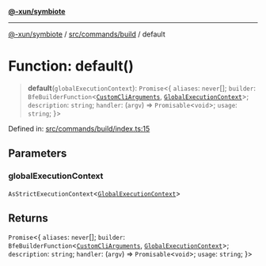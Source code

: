 [**@-xun/symbiote**](../../../../README.md)

***

[@-xun/symbiote](../../../../README.md) / [src/commands/build](../README.md) / default

# Function: default()

> **default**(`globalExecutionContext`): `Promise`\<\{ `aliases`: `never`[]; `builder`: `BfeBuilderFunction`\<[`CustomCliArguments`](../distributables/type-aliases/CustomCliArguments.md), [`GlobalExecutionContext`](../../../configure/type-aliases/GlobalExecutionContext.md)\>; `description`: `string`; `handler`: (`argv`) => `Promisable`\<`void`\>; `usage`: `string`; \}\>

Defined in: [src/commands/build/index.ts:15](https://github.com/Xunnamius/symbiote/blob/71ec833685b57a820bf8f2491ca78156a6893662/src/commands/build/index.ts#L15)

## Parameters

### globalExecutionContext

`AsStrictExecutionContext`\<[`GlobalExecutionContext`](../../../configure/type-aliases/GlobalExecutionContext.md)\>

## Returns

`Promise`\<\{ `aliases`: `never`[]; `builder`: `BfeBuilderFunction`\<[`CustomCliArguments`](../distributables/type-aliases/CustomCliArguments.md), [`GlobalExecutionContext`](../../../configure/type-aliases/GlobalExecutionContext.md)\>; `description`: `string`; `handler`: (`argv`) => `Promisable`\<`void`\>; `usage`: `string`; \}\>
